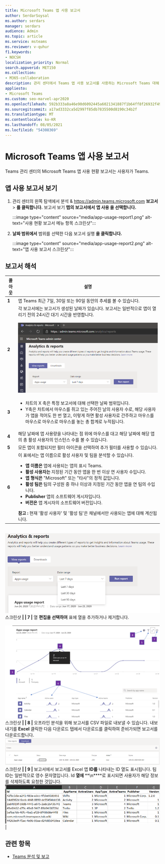 ```yaml
---
title: Microsoft Teams 앱 사용 보고서
author: SerdarSoysal
ms.author: serdars
manager: serdars
audience: Admin
ms.topic: article
ms.service: msteams
ms.reviewer: v-quhur
f1.keywords:
- NOCSH
localization_priority: Normal
search.appverid: MET150
ms.collection:
- M365-collaboration
description: 관리 센터에서 Teams 앱 사용 보고서를 사용하는 Microsoft Teams 대해 자세히 알아보습니다.
appliesto:
- Microsoft Teams
ms.custom: seo-marvel-apr2020
ms.openlocfilehash: 592b333a8a46e90d6092445a6021341887f1b64ff8f26932f4912a6d9a8e7e56
ms.sourcegitcommit: a17ad3332ca5d2997f85db7835500d8190c34b2f
ms.translationtype: MT
ms.contentlocale: ko-KR
ms.lasthandoff: 08/05/2021
ms.locfileid: "54308369"
---
```

# <a name="microsoft-teams-app-usage-report"></a>Microsoft Teams 앱 사용 보고서

Teams 관리 센터의 Microsoft Teams 앱 사용 현황 보고서는 사용자가 Teams.  

## <a name="view-the-app-usage-report"></a>앱 사용 보고서 보기

1.  관리 센터의 왼쪽 탐색에서 분석 & <https://admin.teams.microsoft.com> **보고서** \> **를 클릭합니다.** 보고서 보기 **탭의** **보고서에서** **앱 사용 을 선택합니다.**

     :::image type="content" source="media/app-usage-report1.png" alt-text="사용 현황 보고서 메뉴 항목 스크린샷":::

2.  **날짜 범위에서** 범위를 선택한 다음 보고서 실행 **을 클릭합니다.**

      :::image type="content" source="media/app-usage-report2.png" alt-text="앱 사용 보고서 스크린샷":::

## <a name="interpret-the-report"></a>보고서 해석

|콜아웃 |설명  |
|--------|-------------|
|**1**   |앱 Teams 최근 7일, 30일 또는 90일 동안의 추세를 볼 수 있습니다. |
|**2**   |각 보고서에는 보고서가 생성된 날짜가 있습니다. 보고서는 일반적으로 앱이 열리기 전의 24시간 대기 시간을 반영합니다. <br><br>![날짜 범위를 보여주는 앱 사용 보고서 스크린샷](media/app-usage-report3.png)|
|**3**    | <ul><li>차트의 X 축은 특정 보고서에 대해 선택한 날짜 범위입니다.</li><li>Y축은 차트에서 마우스를 쥐고 있는 주어진 날의 사용자 수로, 해당 사용자가 앱을 적어도 한 번 열고, 이렇게 하면 활성 사용자로 간주하고 마우스를 마우스로 마우스로 마우스를 놓는 총 합계로 누적됩니다.</li></ul>|
|**4**   |해당 날짜에 앱 사용량을 나타내는 점 위에 마우스를 대고 해당 날짜에 해당 앱의 총 활성 사용자의 인스턴스 수를 볼 수 있습니다.  |
|**5**   |모든 앱이 포함되지만 필터 아이콘을 선택하여 추가 필터를 사용할 수 있습니다.  |
|**6**   |이 표에서는 앱 이름으로 활성 사용자 및 팀을 분석할 수 있습니다.<br><ul><li>**앱 이름은** 앱에 사용되는 앱의 표시 Teams.</li><li>**활성 사용자는** 지정된 기간 동안 앱을 한 번 이상 연 사용자 수입니다.</li><li>**앱 형식은** "Microsoft" 또는 "타사"의 정적 값입니다.</li><li>**활성 팀은** 팀의 구성원 중 하나 이상과 지정된 기간 동안 앱을 연 팀의 수입니다.</li><li>**Publisher** 앱의 소프트웨어 게시자입니다.</li><li>**버전은** 앱 게시자의 소프트웨어 버전입니다.</li></ul><b> 참고 :</b> 현재 '활성 사용자' 및 '활성 팀'은 채널에서만 사용되는 앱에 대해 계산됩니다.     

<br>![앱 사용 보고서 ](media/app-usage-report4.png)  스크린샷 **| | 7 |**  열 **편집을 선택하여** 표에 열을 추가하거나 제거합니다.<br><br>![열 편집 페이지의 ](media/app-usage-report5.png)  스크린샷 **| | 8 |**  오프라인 분석을 위해 보고서를 CSV 파일로 내보낼 수 있습니다. 내보내기를 **Excel** 클릭한 다음 다운로드  탭에서 다운로드를  클릭하여 준비가되면 보고서를 다운로드합니다.<br>![다운로드 페이지 ](media/app-usage-report7.png) 스크린샷 **| | 9 |** 보고서에서 보고서를 Excel 앱 **ID를** 나타내는 ID 열도 표시됩니다. 팀 ID는 일반적으로 영수 문자열입니다. Id **열에** **\n****로 표시되면 사용자가 해당 정보를 삭제하도록 요청한 것입니다.<br>![다운로드한 보고서의 Excel 스크린샷](media/app-usage-report8.png)  |

## <a name="related-topics"></a>관련 항목

- [Teams 분석 및 보고](teams-reporting-reference.md)